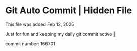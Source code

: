 # Git Auto Commit | Hidden File

This file was added Feb 12, 2025

Just for fun and keeping my daily git commit active 🤪

commit number: 166701
